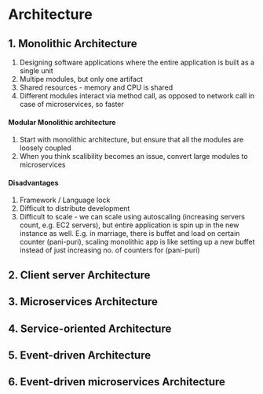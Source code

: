 # Architecture

## 1. Monolithic Architecture

1. Designing software applications where the entire application is built as a single unit
2. Multipe modules, but only one artifact
3. Shared resources - memory and CPU is shared
4. Different modules interact via method call, as opposed to network call in case of microservices, so faster

#### Modular Monolithic architecture

1. Start with monolithic architecture, but ensure that all the modules are loosely coupled
2. When you think scalibility becomes an issue, convert large modules to microservices

#### Disadvantages
1. Framework / Language lock
2. Difficult to distribute development
3. Difficult to scale - we can scale using autoscaling (increasing servers count, e.g. EC2 servers), but entire application is spin up in the new instance as well. E.g. in marriage, there is buffet and load on certain counter (pani-puri), scaling monolithic app is like setting up a new buffet instead of just increasing no. of counters for (pani-puri)

## 2. Client server Architecture


## 3. Microservices Architecture
## 4. Service-oriented Architecture
## 5. Event-driven Architecture
## 6. Event-driven microservices Architecture
